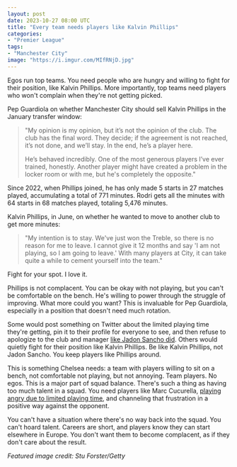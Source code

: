 ```yaml
---
layout: post
date: 2023-10-27 08:00 UTC
title: "Every team needs players like Kalvin Phillips"
categories:
- "Premier League"
tags:
- "Manchester City"
image: "https://i.imgur.com/MIfRNjD.jpg"
---
```


Egos run top teams. You need people who are hungry and willing to fight for their position, like Kalvin Phillips. More importantly, top teams need players who won't complain when they're not getting picked.

<!---more--->

Pep Guardiola on whether Manchester City should sell Kalvin Phillips in the January transfer window:

> "My opinion is my opinion, but it’s not the opinion of the club. The club has the final word. They decide; if the agreement is not reached, it’s not done, and we’ll stay. In the end, he’s a player here.
> 
> He’s behaved incredibly. One of the most generous players I’ve ever trained, honestly. Another player might have created a problem in the locker room or with me, but he's completely the opposite."

Since 2022, when Phillips joined, he has only made 5 starts in 27 matches played, accumulating a total of 771 minutes. Rodri gets all the minutes with 64 starts in 68 matches played, totaling 5,476 minutes.

Kalvin Phillips, in June, on whether he wanted to move to another club to get more minutes:

> "My intention is to stay. We've just won the Treble, so there is no reason for me to leave. I cannot give it 12 months and say 'I am not playing, so I am going to leave.' With many players at City, it can take quite a while to cement yourself into the team."

Fight for your spot. I love it.

Phillips is not complacent. You can be okay with not playing, but you can't be comfortable on the bench. He's willing to power through the struggle of improving. What more could you want? This is invaluable for Pep Guardiola, especially in a position that doesn't need much rotation.

Some would post something on Twitter about the limited playing time they're getting, pin it to their profile for everyone to see, and then refuse to apologize to the club and manager [like Jadon Sancho did](https://theathletic.com/4863361/2023/09/14/jadon-sancho-man-utd-training-apology/). Others would quietly fight for their position like Kalvin Phillips. Be like Kalvin Phillips, not Jadon Sancho. You keep players like Phillips around.

This is something Chelsea needs: a team with players willing to sit on a bench, not comfortable not playing, but not annoying. Team players. No egos. This is a major part of squad balance. There's such a thing as having too much talent in a squad. You need players like Marc Cucurella, [playing angry due to limited playing time](https://tacticsjournal.com/2023/10/22/a-beautiful-accident/), and channeling that frustration in a positive way against the opponent.

You can't have a situation where there's no way back into the squad. You can't hoard talent. Careers are short, and players know they can start elsewhere in Europe. You don't want them to become complacent, as if they don't care about the result.

*Featured image credit: Stu Forster/Getty*